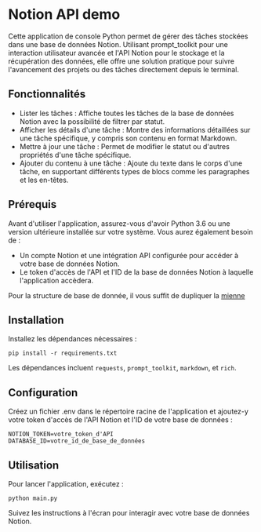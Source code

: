 # Notion API demo

Cette application de console Python permet de gérer des tâches stockées dans une base de données Notion. Utilisant prompt_toolkit pour une interaction utilisateur avancée et l'API Notion pour le stockage et la récupération des données, elle offre une solution pratique pour suivre l'avancement des projets ou des tâches directement depuis le terminal.

## Fonctionnalités

- Lister les tâches : Affiche toutes les tâches de la base de données Notion avec la possibilité de filtrer par statut.
- Afficher les détails d'une tâche : Montre des informations détaillées sur une tâche spécifique, y compris son contenu en format Markdown.
- Mettre à jour une tâche : Permet de modifier le statut ou d'autres propriétés d'une tâche spécifique.
- Ajouter du contenu à une tâche : Ajoute du texte dans le corps d'une tâche, en supportant différents types de blocs comme les paragraphes et les en-têtes.

## Prérequis

Avant d'utiliser l'application, assurez-vous d'avoir Python 3.6 ou une version ultérieure installée sur votre système. Vous aurez également besoin de :

- Un compte Notion et une intégration API configurée pour accéder à votre base de données Notion.
- Le token d'accès de l'API et l'ID de la base de données Notion à laquelle l'application accèdera.

Pour la structure de base de donnée, il vous suffit de dupliquer la [mienne](https://bmarchand.notion.site/04620d6c67274d8e96211ddc738acf76?v=31bcb2e38fa242cfbc8eb9c51eca6108)

## Installation

Installez les dépendances nécessaires :

```
pip install -r requirements.txt
```

Les dépendances incluent `requests`, `prompt_toolkit`, `markdown`, et `rich`.

## Configuration

Créez un fichier .env dans le répertoire racine de l'application et ajoutez-y votre token d'accès de l'API Notion et l'ID de votre base de données :

```
NOTION_TOKEN=votre_token_d'API
DATABASE_ID=votre_id_de_base_de_données
```

## Utilisation

Pour lancer l'application, exécutez :

```
python main.py
```

Suivez les instructions à l'écran pour interagir avec votre base de données Notion.

